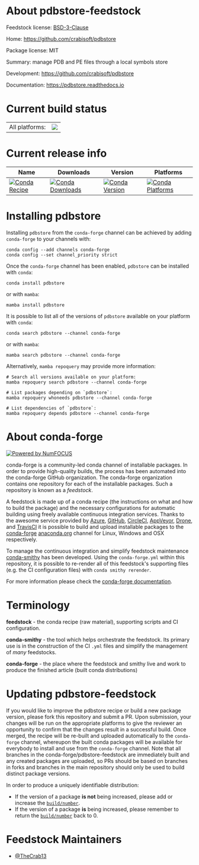 About pdbstore-feedstock
========================

Feedstock license: [BSD-3-Clause](https://github.com/conda-forge/pdbstore-feedstock/blob/main/LICENSE.txt)

Home: https://github.com/crabisoft/pdbstore

Package license: MIT

Summary: manage PDB and PE files through a local symbols store

Development: https://github.com/crabisoft/pdbstore

Documentation: https://pdbstore.readthedocs.io

Current build status
====================


<table><tr><td>All platforms:</td>
    <td>
      <a href="https://dev.azure.com/conda-forge/feedstock-builds/_build/latest?definitionId=21781&branchName=main">
        <img src="https://dev.azure.com/conda-forge/feedstock-builds/_apis/build/status/pdbstore-feedstock?branchName=main">
      </a>
    </td>
  </tr>
</table>

Current release info
====================

| Name | Downloads | Version | Platforms |
| --- | --- | --- | --- |
| [![Conda Recipe](https://img.shields.io/badge/recipe-pdbstore-green.svg)](https://anaconda.org/conda-forge/pdbstore) | [![Conda Downloads](https://img.shields.io/conda/dn/conda-forge/pdbstore.svg)](https://anaconda.org/conda-forge/pdbstore) | [![Conda Version](https://img.shields.io/conda/vn/conda-forge/pdbstore.svg)](https://anaconda.org/conda-forge/pdbstore) | [![Conda Platforms](https://img.shields.io/conda/pn/conda-forge/pdbstore.svg)](https://anaconda.org/conda-forge/pdbstore) |

Installing pdbstore
===================

Installing `pdbstore` from the `conda-forge` channel can be achieved by adding `conda-forge` to your channels with:

```
conda config --add channels conda-forge
conda config --set channel_priority strict
```

Once the `conda-forge` channel has been enabled, `pdbstore` can be installed with `conda`:

```
conda install pdbstore
```

or with `mamba`:

```
mamba install pdbstore
```

It is possible to list all of the versions of `pdbstore` available on your platform with `conda`:

```
conda search pdbstore --channel conda-forge
```

or with `mamba`:

```
mamba search pdbstore --channel conda-forge
```

Alternatively, `mamba repoquery` may provide more information:

```
# Search all versions available on your platform:
mamba repoquery search pdbstore --channel conda-forge

# List packages depending on `pdbstore`:
mamba repoquery whoneeds pdbstore --channel conda-forge

# List dependencies of `pdbstore`:
mamba repoquery depends pdbstore --channel conda-forge
```


About conda-forge
=================

[![Powered by
NumFOCUS](https://img.shields.io/badge/powered%20by-NumFOCUS-orange.svg?style=flat&colorA=E1523D&colorB=007D8A)](https://numfocus.org)

conda-forge is a community-led conda channel of installable packages.
In order to provide high-quality builds, the process has been automated into the
conda-forge GitHub organization. The conda-forge organization contains one repository
for each of the installable packages. Such a repository is known as a *feedstock*.

A feedstock is made up of a conda recipe (the instructions on what and how to build
the package) and the necessary configurations for automatic building using freely
available continuous integration services. Thanks to the awesome service provided by
[Azure](https://azure.microsoft.com/en-us/services/devops/), [GitHub](https://github.com/),
[CircleCI](https://circleci.com/), [AppVeyor](https://www.appveyor.com/),
[Drone](https://cloud.drone.io/welcome), and [TravisCI](https://travis-ci.com/)
it is possible to build and upload installable packages to the
[conda-forge](https://anaconda.org/conda-forge) [anaconda.org](https://anaconda.org/)
channel for Linux, Windows and OSX respectively.

To manage the continuous integration and simplify feedstock maintenance
[conda-smithy](https://github.com/conda-forge/conda-smithy) has been developed.
Using the ``conda-forge.yml`` within this repository, it is possible to re-render all of
this feedstock's supporting files (e.g. the CI configuration files) with ``conda smithy rerender``.

For more information please check the [conda-forge documentation](https://conda-forge.org/docs/).

Terminology
===========

**feedstock** - the conda recipe (raw material), supporting scripts and CI configuration.

**conda-smithy** - the tool which helps orchestrate the feedstock.
                   Its primary use is in the construction of the CI ``.yml`` files
                   and simplify the management of *many* feedstocks.

**conda-forge** - the place where the feedstock and smithy live and work to
                  produce the finished article (built conda distributions)


Updating pdbstore-feedstock
===========================

If you would like to improve the pdbstore recipe or build a new
package version, please fork this repository and submit a PR. Upon submission,
your changes will be run on the appropriate platforms to give the reviewer an
opportunity to confirm that the changes result in a successful build. Once
merged, the recipe will be re-built and uploaded automatically to the
`conda-forge` channel, whereupon the built conda packages will be available for
everybody to install and use from the `conda-forge` channel.
Note that all branches in the conda-forge/pdbstore-feedstock are
immediately built and any created packages are uploaded, so PRs should be based
on branches in forks and branches in the main repository should only be used to
build distinct package versions.

In order to produce a uniquely identifiable distribution:
 * If the version of a package **is not** being increased, please add or increase
   the [``build/number``](https://docs.conda.io/projects/conda-build/en/latest/resources/define-metadata.html#build-number-and-string).
 * If the version of a package **is** being increased, please remember to return
   the [``build/number``](https://docs.conda.io/projects/conda-build/en/latest/resources/define-metadata.html#build-number-and-string)
   back to 0.

Feedstock Maintainers
=====================

* [@TheCrab13](https://github.com/TheCrab13/)

